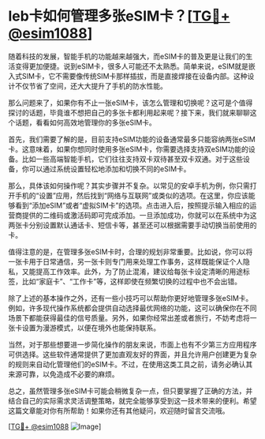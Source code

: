 # leb卡如何管理多张eSIM卡？[[TG💪+ @esim1088](https://t.me/s/esim1088)]

随着科技的发展，智能手机的功能越来越强大，而eSIM卡的普及更是让我们的生活变得更加便捷。说到eSIM卡，很多人可能还不太熟悉。简单来说，eSIM就是嵌入式SIM卡，它不需要像传统SIM卡那样插拔，而是直接焊接在设备内部。这种设计不仅节省了空间，还大大提升了手机的防水性能。

那么问题来了，如果你有不止一张eSIM卡，该怎么管理和切换呢？这可是个值得探讨的话题，毕竟谁不想把自己的多张卡都利用起来呢？接下来，我们就来聊聊这个话题，看看如何高效地管理你的多张eSIM卡。

首先，我们需要了解的是，目前支持eSIM功能的设备通常最多只能容纳两张eSIM卡。这意味着，如果你想同时使用多张eSIM卡，你需要选择支持双eSIM功能的设备。比如一些高端智能手机，它们往往支持双卡双待甚至双卡双通。对于这些设备，你可以通过系统设置轻松地添加和切换不同的eSIM卡。

那么，具体该如何操作呢？其实步骤并不复杂。以常见的安卓手机为例，你只需打开手机的“设置”应用，然后找到“网络与互联网”或类似的选项。在这里，你应该能够看到“添加eSIM”或者“虚拟SIM卡”的选项。点击进入后，按照提示输入相应的运营商提供的二维码或激活码即可完成添加。一旦添加成功，你就可以在系统中为这两张卡分别设置默认通话卡、短信卡等，甚至还可以根据需要手动切换当前使用的卡。

值得注意的是，在管理多张eSIM卡时，合理的规划非常重要。比如说，你可以将一张卡用于日常通信，另一张卡则专门用来处理工作事务，这样既能保证个人隐私，又能提高工作效率。此外，为了防止混淆，建议给每张卡设定清晰的用途标签，比如“家庭卡”、“工作卡”等，这样即使在频繁切换的过程中也不会出错。

除了上述的基本操作之外，还有一些小技巧可以帮助你更好地管理多张eSIM卡。例如，许多现代操作系统都会提供自动选择最优网络的功能，这可以确保你在不同场景下都能获得最佳的信号质量。另外，如果你经常出差或者旅行，不妨考虑将一张卡设置为漫游模式，以便在境外也能保持联系。

当然，对于那些想要进一步简化操作的朋友来说，市面上也有不少第三方应用程序可供选择。这些软件通常提供了更加直观友好的界面，并且允许用户创建更为复杂的规则来自动化管理他们的eSIM卡。不过，在使用这类工具之前，请务必确认其来源可靠，以免造成不必要的麻烦。

总之，虽然管理多张eSIM卡可能会稍微复杂一点，但只要掌握了正确的方法，并结合自己的实际需求灵活调整策略，就完全能够享受到这一技术带来的便利。希望这篇文章能对你有所帮助！如果你还有其他疑问，欢迎随时留言交流哦。

[[TG💪+ @esim1088](https://t.me/s/esim1088) ![Image](https://i.postimg.cc/4NQfJmqS/Snipaste-2025-05-13-00-14-12.png)]